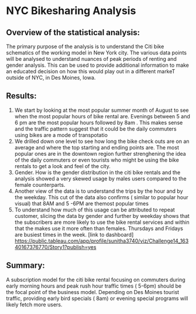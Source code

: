 # NYC Bikesharing Analysis
## Overview of the statistical analysis:
 The primary purpose of the analysis is to understand the Citi bike schematics of the working model in New York city. The various data points will be analysed to understand nuances of peak periods of renting and gender analysis. This can be used to provide additional information to make an educated decision on how this would play out in a different markeT outside of NYC, in Des Moines, Iowa.
## Results:
1. We start by looking at the most popular summer month of August to see when the most popular hours of bike rental are. Evenings between 5 and 6 pm are the most popular hours followed by 8am . This makes sense and the traffic pattern suggest that it could be the daily commuters using bikes are a mode of transpotatio
2. We drilled down one level to see how long the bike check outs are on an average and where the top starting and ending points are. The most popular ones are in the downtown region further strenghening the idea of the daily commuters or even tourists who might be using the bike rentals to get a look and feel of the city. 
3. Gender. How is the gender distribution in the citi bike rentals and the analysis showed a very skewed usage by males users compared to the female counterparts. 
4. Another view of the data is to understand the trips by the hour and by the weekday. This cut of the data also confirms ( similar to popular hour visual) that 8AM and 5 -6PM are themost popular times 
5. To understand how much of this usage can be attributed to repeat customer, slicing the data by gender and further by weekday shows that the subscribers are more likely to use the bike rental services and within that the makes use it more often than females. Thursdays and Fridays are busiest times in the week. 
[link to dashboard] https://public.tableau.com/app/profile/sunitha3740/viz/Challenge14_16340167376770/Story1?publish=yes
## Summary:
A subscription model for the citi bike rental focusing on commuters during early morning hours and peak rush hour traffic times ( 5-6pm) should be the focal point of the business model. Depending on Des Moines tourist traffic, providing early bird specials ( 8am) or evening special programs will likely fetch more users. 
